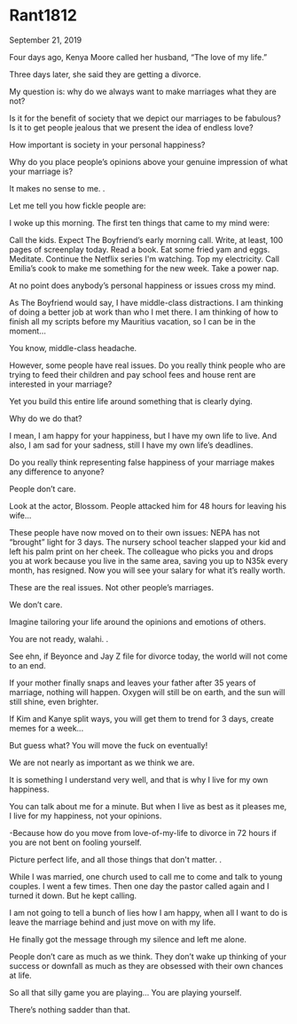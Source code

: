 # Rant1812


September 21, 2019 

Four days ago, Kenya Moore called her husband, “The love of my life.”

Three days later, she said they are getting a divorce.

My question is: why do we always want to make marriages what they are not?

Is it for the benefit of society that we depict our marriages to be fabulous? Is it to get people jealous that we present the idea of endless love?

How important is society in your personal happiness?

Why do you place people’s opinions above your genuine impression of what your marriage is?

It makes no sense to me.
.

Let me tell you how fickle people are:

I woke up this morning. The first ten things that came to my mind were:

Call the kids. 
Expect The Boyfriend’s early morning call.
Write, at least, 100 pages of screenplay today.
Read a book. 
Eat some fried yam and eggs. 
Meditate. 
Continue the Netflix series I'm watching. 
Top my electricity. 
Call Emilia’s cook to make me something for the new week.
Take a power nap.

At no point does anybody’s personal happiness or issues cross my mind.

As The Boyfriend would say, I have middle-class distractions. I am thinking of doing a better job at work than who I met there. I am thinking of how to finish all my scripts before my Mauritius vacation, so I can be in the moment…

You know, middle-class headache.

However, some people have real issues. Do you really think people who are trying to feed their children and pay school fees and house rent are interested in your marriage?

Yet you build this entire life around something that is clearly dying.

Why do we do that?

I mean, I am happy for your happiness, but I have my own life to live. 
And also, I am sad for your sadness, still I have my own life’s deadlines.

Do you really think representing false happiness of your marriage makes any difference to anyone?

People don’t care.

Look at the actor, Blossom. People attacked him for 48 hours for leaving his wife...

These people have now moved on to their own issues:
NEPA has not “brought” light for 3 days. 
The nursery school teacher slapped your kid and left his palm print on her cheek. 
The colleague who picks you and drops you at work because you live in the same area, saving you up to N35k every month, has resigned. Now you will see your salary for what it’s really worth.

These are the real issues. Not other people’s marriages.

We don’t care.

Imagine tailoring your life around the opinions and emotions of others. 

You are not ready, walahi.
.

See ehn, if Beyonce and Jay Z file for divorce today, the world will not come to an end.

If your mother finally snaps and leaves your father after 35 years of marriage, nothing will happen. Oxygen will still be on earth, and the sun will still shine, even brighter. 

If Kim and Kanye split ways, you will get them to trend for 3 days, create memes for a week...

But guess what? You will move the fuck on eventually!

We are not nearly as important as we think we are.

It is something I understand very well, and that is why I live for my own happiness.

You can talk about me for a minute. But when I live as best as it pleases me, I live for my happiness, not your opinions.

-Because how do you move from love-of-my-life to divorce in 72 hours if you are not bent on fooling yourself. 

Picture perfect life, and all those things that don't matter.
.

While I was married, one church used to call me to come and talk to young couples. I went a few times. Then one day the pastor called again and I turned it down. But he kept calling.

I am not going to tell a bunch of lies how I am happy, when all I want to do is leave the marriage behind and just move on with my life.

He finally got the message through my silence and left me alone.

People don’t care as much as we think. They don’t wake up thinking of your success or downfall as much as they are obsessed with their own chances at life.

So all that silly game you are playing… You are playing yourself.

There’s nothing sadder than that.